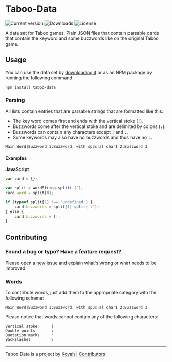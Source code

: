 # Taboo-Data

![Current version](https://img.shields.io/npm/v/taboo-data.svg) ![Downloads](https://img.shields.io/npm/dm/taboo-data.svg) ![License](https://img.shields.io/github/license/Kovah/Taboo-Data.svg)

A data set for Taboo games. Plain JSON files that contain parsable cards that contain the keyword
and some buzzwords like on the original Taboo game.


## Usage

You can use the data set by [downloading it](https://github.com/Kovah/Taboo-Data/archive/master.zip)
or as an NPM package by running the following command

```
npm install taboo-data
```

### Parsing

All lists contain entries that are parsable strings that are formatted like this:

* The key word comes first and ends with the vertical stoke (`|`).
* Buzzwords come after the vertical stoke and are delimited by colons (`:`).
* Buzzwords can contain any characters except `|` and `:`.
* Some keywords may also have no buzzwords and thus have no `|`.

```
Main Word|Buzzword 1:Buzzword, with sp3c!al char$ 2:Buzzword 3
```

#### Examples

**JavaScript**

```javascript
var card = {};

var split = wordString.split('|');
card.word = split[0];

if (typeof split[1] !== 'undefined') {
    card.buzzwords = split[1].split(':');
} else {
    card.buzzwords = [];
}
```


## Contributing

### Found a bug or typo? Have a feature request?

Please open a [new issue](https://github.com/Kovah/Taboo-Data/issues/new) and explain what's wrong
or what needs to be improved.

### Words

To contribute words, just add them to the appropriate category with the following scheme:

    Main Word|Buzzword 1:Buzzword, with sp3c!al char$ 2:Buzzword 3

Please notice that words cannot contain any of the following characters:

    Vertical stoke      |
    Double points       :
    Quotation marks     "
    Backslashes         \


---

Taboo Data is a project by [Kovah](https://kovah.de) | [Contributors](https://github.com/Kovah/Taboo-Data/graphs/contributors)
